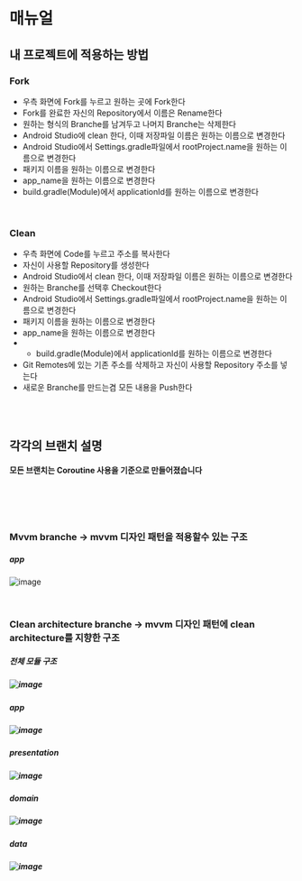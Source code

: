 # 매뉴얼
## 내 프로젝트에 적용하는 방법
### Fork
- 우측 화면에 Fork를 누르고 원하는 곳에 Fork한다
- Fork를 완료한 자신의 Repository에서 이름은 Rename한다
- 원하는 형식의 Branche를 남겨두고 나머지 Branche는 삭제한다
- Android Studio에 clean 한다, 이때 저장파일 이름은 원하는 이름으로 변경한다
- Android Studio에서 Settings.gradle파일에서 rootProject.name을 원하는 이름으로 변경한다
- 패키지 이름을 원하는 이름으로 변경한다
- app_name을 원하는 이름으로 변경한다
- build.gradle(Module)에서 applicationId를 원하는 이름으로 변경한다
<br>

### Clean
- 우측 화면에 Code를 누르고 주소를 복사한다
- 자신이 사용할 Repository를 생성한다
- Android Studio에서 clean 한다, 이때 저장파일 이름은 원하는 이름으로 변경한다
- 원하는 Branche를 선택후 Checkout한다
- Android Studio에서 Settings.gradle파일에서 rootProject.name을 원하는 이름으로 변경한다
- 패키지 이름을 원하는 이름으로 변경한다
- app_name을 원하는 이름으로 변경한다
- - build.gradle(Module)에서 applicationId를 원하는 이름으로 변경한다
- Git Remotes에 있는 기존 주소를 삭제하고 자신이 사용할 Repository 주소를 넣는다
- 새로운 Branche를 만드는겸 모든 내용을 Push한다

<br><br>
## 각각의 브랜치 설명
#### 모든 브랜치는 Coroutine 사용을 기준으로 만들어졌습니다
# <br>
### Mvvm branche -> mvvm 디자인 패턴을 적용할수 있는 구조
##### app
![image](https://user-images.githubusercontent.com/67040465/145801681-f17aab06-4619-4163-96de-232cbbd8acaa.png)

<br>

### Clean architecture branche -> mvvm 디자인 패턴에 clean architecture를 지향한 구조
##### 전체 모듈 구조
##### ![image](https://user-images.githubusercontent.com/67040465/145914910-d1c95b1b-73d1-4499-9f91-964702fc3ca1.png)

##### app
##### ![image](https://user-images.githubusercontent.com/67040465/145915205-8a2ad4d8-7307-443c-8f96-6f6fbb6be75f.png)

##### presentation
##### ![image](https://user-images.githubusercontent.com/67040465/145915279-c748e9b5-86f7-4574-90a3-fa54247446f0.png)

##### domain
##### ![image](https://user-images.githubusercontent.com/67040465/145915345-533f5f02-d9a6-423f-a4e7-9f10fae0e95f.png)

##### data
##### ![image](https://user-images.githubusercontent.com/67040465/145915413-7cd75c0e-fed4-40aa-8897-5410dc4b7c85.png)
<br>
